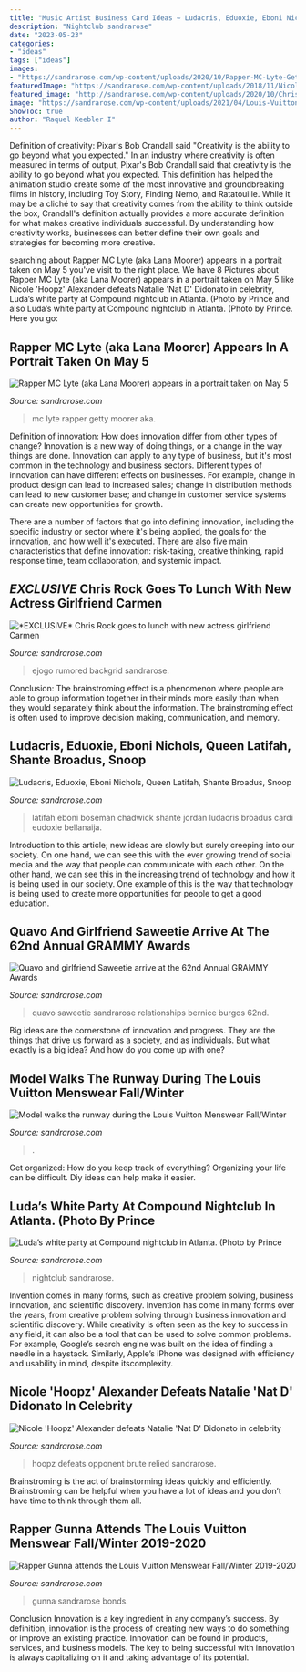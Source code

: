 ```yaml
---
title: "Music Artist Business Card Ideas ~ Ludacris, Eduoxie, Eboni Nichols, Queen Latifah, Shante Broadus, Snoop"
description: "Nightclub sandrarose"
date: "2023-05-23"
categories:
- "ideas"
tags: ["ideas"]
images:
- "https://sandrarose.com/wp-content/uploads/2020/10/Rapper-MC-Lyte-GettyImages-1217270169.jpg"
featuredImage: "https://sandrarose.com/wp-content/uploads/2018/11/Nicole-Hoopz-Alexander-belt.jpg"
featured_image: "http://sandrarose.com/wp-content/uploads/2020/10/Chris-Rock-Carmen-Ejogo-BGUS_2017617_001.jpg"
image: "https://sandrarose.com/wp-content/uploads/2021/04/Louis-Vuitton-Menswear-Fall-Winter-2021-2022-GettyImages-1297614171-650x977.jpg"
ShowToc: true
author: "Raquel Keebler I"
---
```



Definition of creativity: Pixar's Bob Crandall said "Creativity is the ability to go beyond what you expected."
In an industry where creativity is often measured in terms of output, Pixar's Bob Crandall said that creativity is the ability to go beyond what you expected. This definition has helped the animation studio create some of the most innovative and groundbreaking films in history, including Toy Story, Finding Nemo, and Ratatouille.
While it may be a cliché to say that creativity comes from the ability to think outside the box, Crandall's definition actually provides a more accurate definition for what makes creative individuals successful. By understanding how creativity works, businesses can better define their own goals and strategies for becoming more creative.

	

		
searching about Rapper MC Lyte (aka Lana Moorer) appears in a portrait taken on May 5 you've visit to the right place. We have 8 Pictures about Rapper MC Lyte (aka Lana Moorer) appears in a portrait taken on May 5 like Nicole &#039;Hoopz&#039; Alexander defeats Natalie &#039;Nat D&#039; Didonato in celebrity, Luda’s white party at Compound nightclub in Atlanta. (Photo by Prince and also Luda’s white party at Compound nightclub in Atlanta. (Photo by Prince. Here you go:
		
    
## Rapper MC Lyte (aka Lana Moorer) Appears In A Portrait Taken On May 5

<img loading=lazy src="https://sandrarose.com/wp-content/uploads/2020/10/Rapper-MC-Lyte-GettyImages-1217270169.jpg" onerror="this.onerror=null;this.src='https://tse4.mm.bing.net/th?id=OIP.t0wrZyno7c_EU9AnHY9nQAHaK7&amp;pid=15.1';" alt="Rapper MC Lyte (aka Lana Moorer) appears in a portrait taken on May 5">

_Source: sandrarose.com_

>mc lyte rapper getty moorer aka. 

	

Definition of innovation: How does innovation differ from other types of change?
Innovation is a new way of doing things, or a change in the way things are done. Innovation can apply to any type of business, but it's most common in the technology and business sectors.
Different types of innovation can have different effects on businesses. For example, change in product design can lead to increased sales; change in distribution methods can lead to new customer base; and change in customer service systems can create new opportunities for growth.

There are a number of factors that go into defining innovation, including the specific industry or sector where it's being applied, the goals for the innovation, and how well it's executed. There are also five main characteristics that define innovation: risk-taking, creative thinking, rapid response time, team collaboration, and systemic impact.

    
## *EXCLUSIVE* Chris Rock Goes To Lunch With New Actress Girlfriend Carmen

<img loading=lazy src="http://sandrarose.com/wp-content/uploads/2020/10/Chris-Rock-Carmen-Ejogo-BGUS_2017617_001.jpg" onerror="this.onerror=null;this.src='https://tse2.mm.bing.net/th?id=OIP.AiR8szaoPCL5RdHOb3DMNwHaLH&amp;pid=15.1';" alt="*EXCLUSIVE* Chris Rock goes to lunch with new actress girlfriend Carmen">

_Source: sandrarose.com_

>ejogo rumored backgrid sandrarose. 

	

Conclusion:
The brainstroming effect is a phenomenon where people are able to group information together in their minds more easily than when they would separately think about the information. The brainstroming effect is often used to improve decision making, communication, and memory.

    
## Ludacris, Eduoxie, Eboni Nichols, Queen Latifah, Shante Broadus, Snoop

<img loading=lazy src="https://sandrarose.com/wp-content/uploads/2018/02/Luda-Eudoxie-Eboni-Latifah-shante-Snoop-GettyImages-768x512.jpg" onerror="this.onerror=null;this.src='https://tse2.mm.bing.net/th?id=OIP.GCbewG9r72PZBRi_9pshlgHaE8&amp;pid=15.1';" alt="Ludacris, Eduoxie, Eboni Nichols, Queen Latifah, Shante Broadus, Snoop">

_Source: sandrarose.com_

>latifah eboni boseman chadwick shante jordan ludacris broadus cardi eudoxie bellanaija. 

	

Introduction to this article; new ideas are slowly but surely creeping into our society. On one hand, we can see this with the ever growing trend of social media and the way that people can communicate with each other. On the other hand, we can see this in the increasing trend of technology and how it is being used in our society. One example of this is the way that technology is being used to create more opportunities for people to get a good education.

    
## Quavo And Girlfriend Saweetie Arrive At The 62nd Annual GRAMMY Awards

<img loading=lazy src="https://sandrarose.com/wp-content/uploads/2020/10/Quavo-and-Saweetie-wenn37571429.jpg" onerror="this.onerror=null;this.src='https://tse3.mm.bing.net/th?id=OIP.T5S8tr1Sz0nNE-tirMFEiAHaKX&amp;pid=15.1';" alt="Quavo and girlfriend Saweetie arrive at the 62nd Annual GRAMMY Awards">

_Source: sandrarose.com_

>quavo saweetie sandrarose relationships bernice burgos 62nd. 

	

Big ideas are the cornerstone of innovation and progress. They are the things that drive us forward as a society, and as individuals. But what exactly is a big idea? And how do you come up with one?

    
## Model Walks The Runway During The Louis Vuitton Menswear Fall/Winter

<img loading=lazy src="https://sandrarose.com/wp-content/uploads/2021/04/Louis-Vuitton-Menswear-Fall-Winter-2021-2022-GettyImages-1297614171-650x977.jpg" onerror="this.onerror=null;this.src='https://tse3.mm.bing.net/th?id=OIP.8Gy0rowCXFTUciADANY8MgHaLI&amp;pid=15.1';" alt="Model walks the runway during the Louis Vuitton Menswear Fall/Winter">

_Source: sandrarose.com_

>. 

	

Get organized: How do you keep track of everything?
Organizing your life can be difficult. Diy ideas can help make it easier.

    
## Luda’s White Party At Compound Nightclub In Atlanta. (Photo By Prince

<img loading=lazy src="http://sandrarose.com/wp-content/uploads/2019/09/PAW_5745-768x543.jpg" onerror="this.onerror=null;this.src='https://tse3.mm.bing.net/th?id=OIP.oNqvKNdPgWDGKQGfpq_C5AHaFP&amp;pid=15.1';" alt="Luda’s white party at Compound nightclub in Atlanta. (Photo by Prince">

_Source: sandrarose.com_

>nightclub sandrarose. 

	

Invention comes in many forms, such as creative problem solving, business innovation, and scientific discovery.
Invention has come in many forms over the years, from creative problem solving through business innovation and scientific discovery. While creativity is often seen as the key to success in any field, it can also be a tool that can be used to solve common problems. For example, Google’s search engine was built on the idea of finding a needle in a haystack. Similarly, Apple’s iPhone was designed with efficiency and usability in mind, despite itscomplexity.

    
## Nicole &#039;Hoopz&#039; Alexander Defeats Natalie &#039;Nat D&#039; Didonato In Celebrity

<img loading=lazy src="https://sandrarose.com/wp-content/uploads/2018/11/Nicole-Hoopz-Alexander-belt.jpg" onerror="this.onerror=null;this.src='https://tse4.mm.bing.net/th?id=OIP.xcmxy895oC8pE7AzZPDr8QHaLC&amp;pid=15.1';" alt="Nicole &#039;Hoopz&#039; Alexander defeats Natalie &#039;Nat D&#039; Didonato in celebrity">

_Source: sandrarose.com_

>hoopz defeats opponent brute relied sandrarose. 

	

Brainstroming is the act of brainstorming ideas quickly and efficiently. Brainstroming can be helpful when you have a lot of ideas and you don’t have time to think through them all.

    
## Rapper Gunna Attends The Louis Vuitton Menswear Fall/Winter 2019-2020

<img loading=lazy src="https://sandrarose.com/wp-content/uploads/2019/01/Gunna-wenn35879174.jpg" onerror="this.onerror=null;this.src='https://tse4.mm.bing.net/th?id=OIP.KVTLaclZ8YLmDrgH5oNDlwHaLY&amp;pid=15.1';" alt="Rapper Gunna attends the Louis Vuitton Menswear Fall/Winter 2019-2020">

_Source: sandrarose.com_

>gunna sandrarose bonds. 

	

Conclusion
Innovation is a key ingredient in any company’s success. By definition, innovation is the process of creating new ways to do something or improve an existing practice. Innovation can be found in products, services, and business models. The key to being successful with innovation is always capitalizing on it and taking advantage of its potential.

